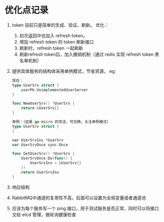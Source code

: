 # 优化点记录

1. token 目前只是简单的生成、验证、刷新。
优化：
    1. 初次返回中也加入 refresh token。
    2. 增加 refresh token 的 token 刷新接口
    3. 刷新时，refresh token 一起刷新
    4. 刷新refresh token后，加入撤销机制（通过 redis 实现 refresh token 黑名单机制）
2. 提供具体服务的结构体采用单例模式，节省资源。
eg: 
    ```go  
    现在：
    type UserSrv struct {
        userPb.UnimplementedUserServer
    }

    func NewUserSrv() *UserSrv {
        return &UserSrv{}
    }
    
    单例：（这是 go-micro 的写法，可切换，关注单例模式）
    type UserSrv struct {
    }

    var UserSrvIns *UserSrv
    var UserSrvOnce sync.Once

    func GetUserSrv() *UserSrv {
        UserSrvOnce.Do(func() {
            UserSrvIns = &UserSrv{}
        })
        return UserSrvIns
    }

    ```

3. 响应结构
4. RabbitMQ中通道的复用性不高，后面可以设置为全局变量或者通道池
5. 应该为每个服务写一个 ping 接口，用于测试服务是否正常，同时可以将接口交给 etcd 管理，做轮询健康检查